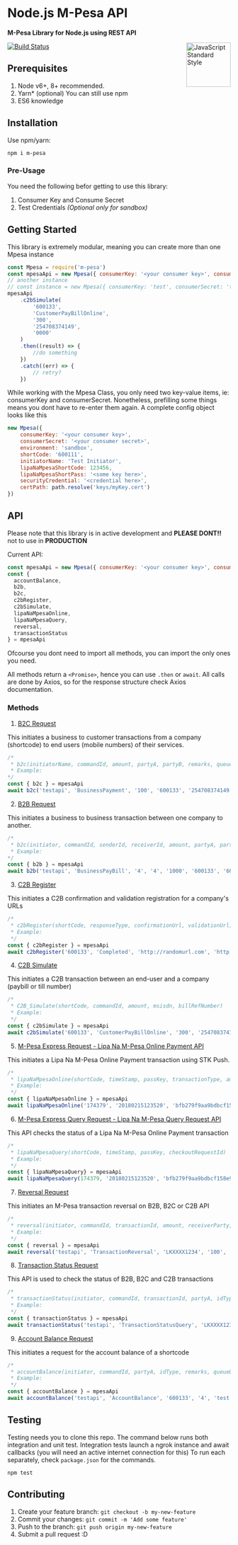 # Node.js M-Pesa API 
**M-Pesa Library for Node.js using REST API**

<a href="https://standardjs.com" style="float: right; padding: 0 0 20px 20px;"><img src="https://cdn.rawgit.com/feross/standard/master/sticker.svg" alt="JavaScript Standard Style" width="100" align="right"></a>
[![Build Status](https://travis-ci.org/geofmureithi/mpesa-node-library.svg?branch=master)](https://travis-ci.org/geofmureithi/mpesa-node-library)

## Prerequisites
1. Node v6+, 8+ recommended.
2. Yarn* (optional) You can still use npm
3. ES6 knowledge

## Installation
Use npm/yarn:
```
npm i m-pesa
```

### Pre-Usage
You need the following befor getting to use this library:
1. Consumer Key and Consume Secret 
2. Test Credentials *(Optional only for sandbox)*

## Getting Started
This library is extremely modular, meaning you can create more than one Mpesa instance
````js
const Mpesa = require('m-pesa')
const mpesaApi = new Mpesa({ consumerKey: '<your consumer key>', consumerSecret: '<your consumer secret>' })
// another instance
// const instance = new Mpesa({ consumerKey: 'test', consumerSecret: 'test', environment: 'production' })
mpesaApi
    .c2bSimulate(
        '600133',
        'CustomerPayBillOnline',
        '300',
        '254708374149',
        '0000'
    )
    .then((result) => {
        //do something
    })
    .catch((err) => {
        // retry?
    })
````

While working with the Mpesa Class, you only need two key-value items, ie: consumerKey and consumerSecret.
Nonetheless, prefilling some things means you dont have to re-enter them again. A complete config object looks like this
````js
new Mpesa({
    consumerKey: '<your consumer key>',
    consumerSecret: '<your consumer secret>',
    environment: 'sandbox',
    shortCode: '600111',
    initiatorName: 'Test Initiator',
    lipaNaMpesaShortCode: 123456,
    lipaNaMpesaShortPass: '<some key here>',
    securityCredential: '<credential here>',
    certPath: path.resolve('keys/myKey.cert')
})
````
## API
Please note that this library is in active development and **PLEASE DONT!!** not to use in **PRODUCTION** 

Current API:
````js
const mpesaApi = new Mpesa({ consumerKey: '<your consumer key>', consumerSecret: '<your consumer secret>' })
const {
  accountBalance,
  b2b,
  b2c,
  c2bRegister,
  c2bSimulate,
  lipaNaMpesaOnline,
  lipaNaMpesaQuery,
  reversal,
  transactionStatus
} = mpesaApi
````
Ofcourse you dont need to import all methods, you can import the only ones you need.

All methods return a `<Promise>`, hence you can use `.then` or `await`.
All calls are done by Axios, so for the response structure check Axios documentation.

### Methods
1. [B2C Request](https://developer.safaricom.co.ke/b2c/apis/post/paymentrequest)

This initiates a business to customer transactions from a company (shortcode) to end users (mobile numbers) of their services.
````js
/*
 * b2c(initiatorName, commandId, amount, partyA, partyB, remarks, queueUrl, resultUrl, occasion)
 * Example:
*/
const { b2c } = mpesaApi
await b2c('testapi', 'BusinessPayment', '100', '600133', '254708374149', 'test', 'http://randomurl.com', 'http://randomurl2.com')
````

2. [B2B Request](https://developer.safaricom.co.ke/b2b/apis/post/paymentrequest)

This initiates a business to business transaction between one company to another.
````js
/*
 * b2c(initiator, commandId, senderId, receiverId, amount, partyA, partyB, accountRef, remarks, queueUrl, resultUrl, occasion)
 * Example: 
*/
const { b2b } = mpesaApi
await b2b('testapi', 'BusinessPayBill', '4', '4', '1000', '600133', '600000', 'BusinessA', 'test', 'http://randomurl.com', 'http://randomurl2.com', 'test')
````
3. [C2B Register](https://developer.safaricom.co.ke/c2b/apis/post/registerurl)

This initiates a C2B confirmation and validation registration for a company's URLs

````js
/*
 * c2bRegister(shortCode, responseType, confirmationUrl, validationUrl)
 * Example:
 */
const { c2bRegister } = mpesaApi
await c2bRegister('600133', 'Completed', 'http://randomurl.com', 'http://randomurl2.com')

````

4. [C2B Simulate](https://developer.safaricom.co.ke/c2b/apis/post/simulate)

This initiates a C2B transaction between an end-user and a company (paybill or till number)

````js
/*
 * C2B_Simulate(shortCode, commandId, amount, msisdn, billRefNumber)
 * Example:
 */
const { c2bSimulate } = mpesaApi
await c2bSimulate('600133', 'CustomerPayBillOnline', '300', '254708374149', '0000')

````
5. [M-Pesa Express Request - Lipa Na M-Pesa Online Payment API](https://developer.safaricom.co.ke/lipa-na-m-pesa-online/apis/post/stkpush/v1/processrequest)

This initiates a Lipa Na M-Pesa Online Payment transaction using STK Push.

````js
/*
 * lipaNaMpesaOnline(shortCode, timeStamp, passKey, transactionType, amount, partyA, partyB, phoneNumber, callbackUrl, accountRef, transactionDesc)
 * Example:
 */
const { lipaNaMpesaOnline } = mpesaApi
await lipaNaMpesaOnline('174379', '20180215123520', 'bfb279f9aa9bdbcf158e97dd71a467cd2e0c893059b10f78e6b72ada1ed2c919', 'CustomerPayBillOnline', '1', '254708374149', '174379', '254708374149', 'http://randomurl.com', 'test', 'test')

````
6. [M-Pesa Express Query Request - Lipa Na M-Pesa Query Request API](https://developer.safaricom.co.ke/lipa-na-m-pesa-online/apis/post/stkpushquery/v1/query)

This API checks the status of a Lipa Na M-Pesa Online Payment transaction

````js
/*
 * lipaNaMpesaQuery(shortCode, timeStamp, passKey, checkoutRequestId)
 * Example:
 */
const { lipaNaMpesaQuery} = mpesaApi
await lipaNaMpesaQuery(174379, '20180215123520', 'bfb279f9aa9bdbcf158e97dd71a467cd2e0c893059b10f78e6b72ada1ed2c919', 'ws_co_123456789')
````
7. [Reversal Request](https://developer.safaricom.co.ke/reversal/apis/post/request)

This initiates an M-Pesa transaction reversal on B2B, B2C or C2B API
````js
/*
 * reversal(initiator, commandId, transactionId, amount, receiverParty, receiverIdType, resultUrl, queueUrl, remarks, occasion)
 * Example:
 */
const { reversal } = mpesaApi
await reversal('testapi', 'TransactionReversal', 'LKXXXX1234', '100', '600133', '11', 'http://randomurl.com', 'http://randomurl2.com', 'test', 'test')
````
8. [Transaction Status Request](https://developer.safaricom.co.ke/transaction-status/apis/post/query)

This API is used to check the status of B2B, B2C and C2B transactions

````js
/*
 * transactionStatus(initiator, commandId, transactionId, partyA, idType, resultUrl, queueUrl, remarks, occasion, originalConversationId)
 * Example:
 */
const { transactionStatus } = mpesaApi
await transactionStatus('testapi', 'TransactionStatusQuery', 'LKXXXX1234', '600133', '4', 'http://randomurl.com', 'http://randomurl2.com', 'test', '4455-6589979')
````
9. [Account Balance Request](https://developer.safaricom.co.ke/account-balance/apis/post/query)

This initiates a request for the account balance of a shortcode

````js
/*
 * accountBalance(initiator, commandId, partyA, idType, remarks, queueUrl, resultUrl)
 * Example:
 */
const { accountBalance } = mpesaApi
await accountBalance('testapi', 'AccountBalance', '600133', '4', 'test', 'http://randomurl.com', 'http://randomurl2.com')
````
## Testing
Testing needs you to clone this repo.
The command below runs both integration and unit test.
Integration tests launch a ngrok instance and await callbacks (you will need an active internet connection for this)
To run each separately, check `package.json` for the commands.
````
npm test
````

## Contributing
1. Create your feature branch: `git checkout -b my-new-feature`
2. Commit your changes: `git commit -m 'Add some feature'`
3. Push to the branch: `git push origin my-new-feature`
4. Submit a pull request :D
